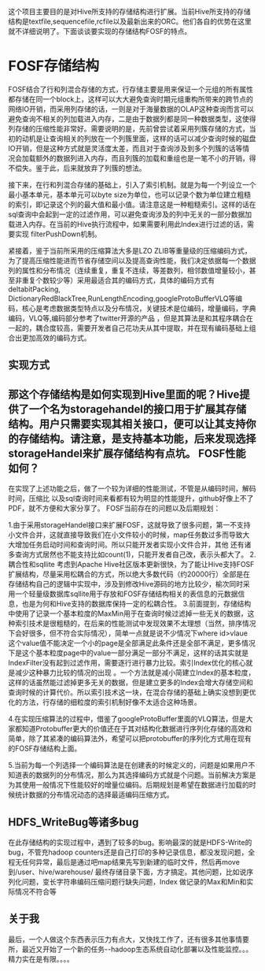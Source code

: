   这个项目主要目的是对Hive所支持的存储结构进行扩展。当前Hive所支持的存储结构是textfile,sequencefile,rcfile以及最新出来的ORC。他们各自的优势在这里就不详细说明了。下面谈谈要实现的存储结构FOSF的特点。

FOSF存储结构
=========
   FOSF结合了行和列混合存储的方式，行存储主要是用来保证一个元组的所有属性都存储在同一个block上，这样可以大大避免查询时期元组重构所带来的跨节点的网络IO开销，而采用列存储的话，一则是对于海量数据的OLAP这种查询而言可以避免查询不相关的列加载进入内存，二是由于数据列都是同一种数据类型，这使得列存储的压缩性能非常好。需要说明的是，先前曾尝试着采用列簇存储的方式，当初的动机是让查询相关的列放在一个列簇里面，这样的话可以减少查询时候的磁盘IO开销，但是这种方式就是灵活度太差，而且对于查询涉及到多个列簇的话等情况会加载额外的数据列进入内存，而且列簇的加载和重组也是一笔不小的开销，得不偿失。鉴于此，后来就放弃了列簇的想法。
  
   接下来，在行和列混合存储的基础上，引入了索引机制。就是为每一个列设立一个最小基本单元，基本单元可以byte size为单位，也可以记录个数为单位建立粗糙的索引，即记录这个列的最大值和最小值。请注意这是一种粗糙索引。这样的话在sql查询中会起到一定的过滤作用，可以避免查询涉及的列中无关的一部分数据加载进入内存。在当前的Hive执行流程中，如果需要利用此Index进行过滤的话，需要实现 filterPushDown机制。
    
     
   紧接着，鉴于当前所采用的压缩算法大多是LZO ZLIB等重量级的压缩编码方式，为了提高压缩性能进而节省存储空间以及提高查询性能，我们决定依据每一个数据列的属性和分布情况（连续重复，重复不连续，等差数列，相邻数值增量较小，甚至非重复个数较少等）采用最适合其的编码方式，具体的编码方式有deltabitPacking, DictionaryRedBlackTree,RunLengthEncoding,googleProtoBufferVLQ等编码，核心是考虑数据类型特点以及分布情况，关键技术是位编码，增量编码，字典编码，VLQ等,编码部分参考了twitter开源的产品 ，但是其算法是和其程序耦合在一起的，耦合度较高，需要开发者自己花功夫从其中提取，并在现有编码基础上组合出更加高效的编码方式。
  
实现方式
----
   那这个存储结构是如何实现到Hive里面的呢？Hive提供了一个名为storagehandel的接口用于扩展其存储结构。用户只需要实现其相关接口，便可以让其支持你的存储结构。请注意，是支持基本功能，后来发现选择storageHandel来扩展存储结构有点坑。
FOSF性能如何？
----
   在实现了上述功能之后，做了一个较为详细的性能测试，不管是从编码时间，解码时间，压缩比 以及sql查询时间来看都有较为明显的性能提升，github好像上不了PDF，就不方便和大家分享了。
FOSF当前存在的问题以及后期规划：

   1.由于采用storageHandel接口来扩展FOSF，这就导致了很多问题，第一不支持小文件合并，这就直接导致我们在小文件较小的时候，map任务数过多而导致大大增加任务启动时间和查询时间。所以只能开发者实现小文件合并，其他 还有诸多查询方式居然也不能支持比如count(1)，只能开发者自己改，表示头都大了。
   2.耦合性和sqllite
   考虑到Apache  Hive社区版本更新很快，为了能让Hive支持FOSF扩展结构，尽量采用松耦合的方式，所以绝大多数代码（约20000行）全部是在存储结构自己的逻辑中实现中，涉及到修改Hive源码的地方比较少，榆次同时采用一个轻量级数据库sqllite用于存放和FOSF存储结构相关的表信息的元数据信息，也是为何和Hive支持的数据库保持一定的松耦合性。
   3.前面提到，存储结构中使用了记录一个基本粒度的MaxMin用于在查询时候过滤掉一些无关的数据，这种索引技术是很粗糙的，在后来的性能测试中发现效果不太理想（当然，排序情况下会好很多，但不符合实际情况），简单一点就是说不少情况下where id>vlaue 这个value值不能决定一个小的page是全部满足此条件还是全部不满足，更多情况下是这个基本粒度page中的value一部分满足一部分不满足，这样的话其实就是IndexFilter没有起到过滤作用，需要逐行进行暴力比较。索引Index优化的核心就是减少这种暴力比较的情况的出现 。一个方法就是减小简建立Index的基本粒度，这样的话虽然能过滤掉更多无关的数据，但是建立更多的Index会增大存储空间和查询时候的计算代价。所以索引技术这一块，在混合存储的基础上确实没想到更优化的方法，行存储的细粒度的索引机制好像不太适合这种场景。

   4.在实现压缩算法的过程中，借鉴了googleProtoBuffer里面的VLQ算法，但是大家都知道Protobuffer更大的价值还在于其对结构化数据进行序列化存储的高效和简单，除了其紧凑的编码算法外，希望可以把protobuffer的序列化方式用在现有的FOSF存储结构上面。

   5.当前为每一个列选择一个编码算法是在创建表的时候定义的，问题是如果用户不知道表的数据列的分布情况，那么为其选择编码方式就是个问题。当前解决方案是为其使用一般情况下性能较好的增量位编码。后期规划是希望在数据进行加载的时候统计数据的分布情况动态的选择最适编码压缩方式。
   
HDFS_WriteBug等诸多bug
----
   在此存储结构的实现过程中，遇到了较多的bug。影响最深的就是HDFS-Write的bug，不管充hadoop counters还是自己打印的多种记录信息，都没发现问题，全程无任何异常，最后是通过吧map结果先写到新建的临时文件，然后再move到/user、hive/warehouse/ 最终存储目录下面，方才搞定。其他问题，比如说序列化问题，变长字符串编码压缩问题行缺失问题，Index 做记录的Max和Min和实际情况不符合等
   
关于我
----
   最后，一个人做这个东西表示压力有点大，又快找工作了，还有很多其他事情要所，最近又开始了一个新的任务--hadoop生态系统自动化部署以及性能监控。。。精力实在是有限。。。。
